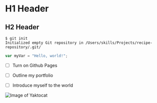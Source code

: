 # H1 Header

## H2 Header


```
$ git init
Initialized empty Git repository in /Users/skills/Projects/recipe-repository/.git/
```


``` javascript
var myVar = "Hello, world!";
```


- [ ] Turn on Github Pages
- [ ] Outline my portfolio
- [ ] Introduce myself to the world



![Image of Yaktocat](https://octodex.github.com/images/yaktocat.png)
